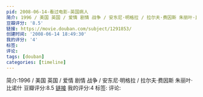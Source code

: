 ```yaml
---
pid: 2008-06-14-看过电影-英国病人
简介: 1996 / 美国 英国 / 爱情 剧情 战争 / 安东尼·明格拉 / 拉尔夫·费因斯 朱丽叶·比诺什
豆瓣评分: '8.5'
链接: https://movie.douban.com/subject/1291853/
创建时间: '2008-06-14 18:49:30'
我的评分: '4'
标签:
评论:
tags: [douban]
categories: [timeline]
---
```

简介:1996 / 美国 英国 / 爱情 剧情 战争 / 安东尼·明格拉 / 拉尔夫·费因斯 朱丽叶·比诺什
豆瓣评分:8.5
[链接](https://movie.douban.com/subject/1291853/)
我的评分:4
标签:
评论:
